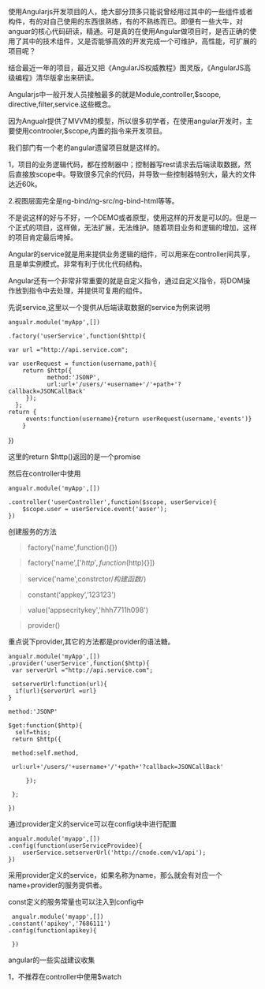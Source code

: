 使用Angularjs开发项目的人，绝大部分顶多只能说曾经用过其中的一些组件或者构件，有的对自己使用的东西很熟练，有的不熟练而已。即便有一些大牛，对anguar的核心代码研读，精通。可是真的在使用Angular做项目时，是否正确的使用了其中的技术组件，又是否能够高效的开发完成一个可维护，高性能，可扩展的项目呢？

结合最近一年的项目，最近又把《AngularJS权威教程》图灵版，《AngularJS高级编程》清华版拿出来研读。

Angularjs中一般开发人员接触最多的就是Module,controller,$scope, directive,filter,service.这些概念。

因为Angualr提供了MVVM的模型，所以很多初学者，在使用angular开发时，主要使用controoler,$scope,内置的指令来开发项目。

我们部门有一个老的angular遗留项目就是这样的。

1，项目的业务逻辑代码，都在控制器中；控制器写rest请求去后端读取数据，然后直接放scope中。导致很多冗余的代码，并导致一些控制器特别大，最大的文件达近60k。

2.视图层面完全是ng-bind/ng-src/ng-bind-html等等。

不是说这样的好与不好，一个DEMO或者原型，使用这样的开发是可以的。但是一个正式的项目，这样做，无法扩展，无法维护。随着项目业务和逻辑的增加，这样的项目肯定最后垮掉。

Angular的service就是用来提供业务逻辑的组件，可以用来在controller间共享，且是单实例模式。非常有利于优化代码结构。

Angular还有一个非常非常重要的就是自定义指令，通过自定义指令，将DOM操作放到指令中去处理，并提供可复用的组件。

先说service,这里以一个提供从后端读取数据的service为例来说明

    angualr.module('myApp',[])

    .factory('userService',function($http){
  
    var url ="http://api.service.com";
   
    var userRequest = function(username,path){
        return $http({
               method:'JSONP',
               url:url+'/users/'+username+'/'+path+'?callback=JSONCallBack'
         });
      };
    return {
         events:function(username){return userRequest(username,'events')}
        }
})

这里的return $http()返回的是一个promise

然后在controller中使用

    angualr.module('myApp',[])

    .controller('userController',function($scope, userService){
        $scope.user = userService.event('auser');
    })

创建服务的方法
>factory('name',function(){})

>factory('name',['$http',function($http){}])

>service('name',constrctor/*构建函数*/)

>constant(‘appkey’,’123123')

>value('appsecritykey','hhh7711h098')

>provider()

重点说下provider,其它的方法都是provider的语法糖。

    angualr.module('myApp',[])
    .provider('userService',function($http){
     var serverUrl ="http://api.service.com";

     setserverUrl:function(url){
      if(url){serverUrl =url}
    }
    
    method:'JSONP'
    
    $get:function($http){
      self=this;
     return $http({

     method:self.method,
    
     url:url+'/users/'+username+'/'+path+'?callback=JSONCallBack'

         });

     };

    })

通过provider定义的service可以在config块中进行配置

    angualr.module('myapp',[])
    .config(function(userServiceProvidee){
        userService.setserverUrl('http://cnode.com/v1/api');
    })

采用provider定义的service，如果名称为name，那么就会有对应一个name+provider的服务提供者。

const定义的服务常量也可以注入到config中

     angualr.module('myapp',[])
    .constant('apikey','7686111')
    .config(function(apikey){
    
     })

angular的一些实战建议收集

1，不推荐在controller中使用$watch
